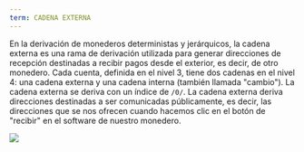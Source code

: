 ```yaml
---
term: CADENA EXTERNA
---
```


En la derivación de monederos deterministas y jerárquicos, la cadena externa es una rama de derivación utilizada para generar direcciones de recepción destinadas a recibir pagos desde el exterior, es decir, de otro monedero. Cada cuenta, definida en el nivel 3, tiene dos cadenas en el nivel 4: una cadena externa y una cadena interna (también llamada "cambio"). La cadena externa se deriva con un índice de `/0/`. La cadena externa deriva direcciones destinadas a ser comunicadas públicamente, es decir, las direcciones que se nos ofrecen cuando hacemos clic en el botón de "recibir" en el software de nuestro monedero.

![](../../dictionnaire/assets/22.png)